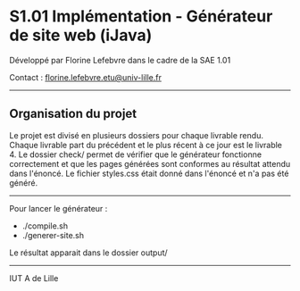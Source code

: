 # S1.01 Implémentation - Générateur de site web (iJava)

Développé par Florine Lefebvre dans le cadre de la SAE 1.01

Contact : florine.lefebvre.etu@univ-lille.fr

---

## Organisation du projet

Le projet est divisé en plusieurs dossiers pour chaque livrable rendu. Chaque livrable part du précédent et le plus récent à ce jour est le livrable 4.
Le dossier check/ permet de vérifier que le générateur fonctionne correctement et que les pages générées sont conformes au résultat attendu dans l'énoncé.
Le fichier styles.css était donné dans l'énoncé et n'a pas été généré.

---

Pour lancer le générateur :
- ./compile.sh
- ./generer-site.sh

Le résultat apparait dans le dossier output/

---

IUT A de Lille
